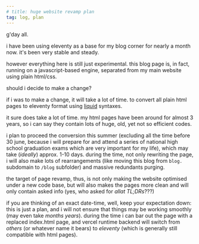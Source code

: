 ```yaml
---
# title: huge website revamp plan 
tag: log, plan
---
```


g'day all.

i have been using eleventy as a base for my blog corner for nearly a month now. it's been very
 stable and steady.

however everything here is still just experimental. this blog page is, in fact, running on a 
javascript-based engine, separated from my main website using plain html/css.

should i decide to make a change?

if i was to make a change, it will take a lot of time. to convert all plain html pages to eleventy
 format using [liquid](https://shopify.github.io/liquid/) syntaxes.

it sure does take a lot of time. my html pages have been around for almost 3 years, so i can say they 
contain lots of huge, old, yet not so efficient codes. 

i plan to proceed the conversion this summer (excluding all the time before 30 june, because i will prepare 
for and attend a series of national high school graduation exams which are very important for my life), 
which may take (*ideally*) approx. 1-10 days. during the time, not only rewriting the page, i will also make
lots of rearrangements (like moving this blog from `blog.` subdomain to `/blog` subfolder) and massive 
redundants purging.

the target of page revamp, thus, is not only making the website optimised under a new code base, but 
will also makes the pages more clean and will only contain asked info (yes, who asked for *allat TL;DRs*???)

if you are thinking of an exact date-time, well, keep your expectation down: this is just a plan, and i will not ensure that things may be working smoothly (may even take *months* *years*). during the time i can bar out the page with a replaced index.html page, and vercel runtime backend will switch from *others* (or whatever name it bears) to *eleventy* (which is generally still compatible with html pages).